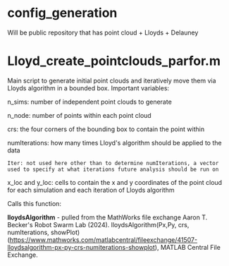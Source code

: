 # config_generation
Will be public repository that has point cloud + Lloyds + Delauney

# Lloyd_create_pointclouds_parfor.m

Main script to generate initial point clouds and iteratively move them via Lloyds algorithm in a bounded box.  Important variables:

  n_sims: number of independent point clouds to generate

  n_node: number of points within each point cloud

  crs: the four corners of the bounding box to contain the point within

  numIterations: how many times Lloyd's algorithm should be applied to the data

    Iter: not used here other than to determine numIterations, a vector used to specify at what iterations future analysis should be run on
  
  x_loc and y_loc: cells to contain the x and y coordinates of the point cloud for each simulation and each iteration of Lloyds algorithm

Calls this function:

**lloydsAlgorithm** - pulled from the MathWorks file exchange
Aaron T. Becker's Robot Swarm Lab (2024). lloydsAlgorithm(Px,Py, crs, numIterations, showPlot) (https://www.mathworks.com/matlabcentral/fileexchange/41507-lloydsalgorithm-px-py-crs-numiterations-showplot), MATLAB Central File Exchange.

